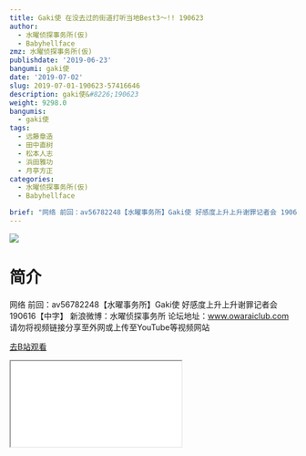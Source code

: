 ```yaml
---
title: Gaki使 在没去过的街道打听当地Best3～!! 190623
author:
  - 水曜侦探事务所(仮)
  - Babyhellface
zmz: 水曜侦探事务所(仮)
publishdate: '2019-06-23'
bangumi: gaki使
date: '2019-07-02'
slug: 2019-07-01-190623-57416646
description: gaki使&#8226;190623
weight: 9298.0
bangumis:
  - gaki使
tags:
  - 远藤章造
  - 田中直树
  - 松本人志
  - 浜田雅功
  - 月亭方正
categories:
  - 水曜侦探事务所(仮)
  - Babyhellface

brief: "网络 前回：av56782248【水曜事务所】Gaki使 好感度上升上升谢罪记者会 190616【中字】 新浪微博：水曜侦探事务所 论坛地址：www.owaraiclub.com 请勿将视频链接分享至外网或上传至YouTube等视频网站"
---
```

![](https://raw.githubusercontent.com/tcgriffith/owaraisite/master/static/tmpimg/7f5f80fa498529bfc80b299ea38d1bfbf0413916.jpg.480.jpg)
# 简介  
网络
前回：av56782248【水曜事务所】Gaki使 好感度上升上升谢罪记者会 190616【中字】
新浪微博：水曜侦探事务所 论坛地址：www.owaraiclub.com
请勿将视频链接分享至外网或上传至YouTube等视频网站  

[去B站观看](https://www.bilibili.com/video/av57416646/)
<div class ="resp-container"><iframe class="testiframe" src="//player.bilibili.com/player.html?aid=57416646"", scrolling="no", allowfullscreen="true" > </iframe></div> 
